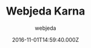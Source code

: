 ---
title: Webjeda Karna
github: https://github.com/sharu725/karna
demo: https://webjeda.com/karna
author: webjeda
ssg:
  - Jekyll
cms:
  - Markdown
date: 2016-11-01T14:59:40.000Z
description: Karna is a responsive jekyll theme which includes pinterest like pins
draft: true
publish_date: '2016-11-01T14:59:40Z'
update_date: '2021-08-21T12:38:37Z'
github_star: 43
github_fork: 99
---